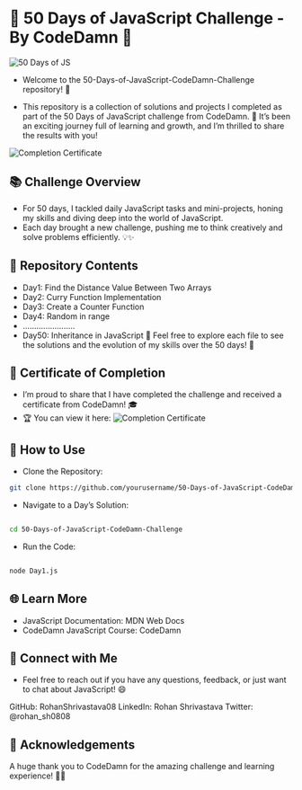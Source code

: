 # 🌟 50 Days of JavaScript Challenge - By CodeDamn 🌟

![50 Days of JS](https://github.com/RohanShrivastava08/50-Days-of-JavaScript-CodeDamn-Challenge/assets/94133270/4e892aca-bbc8-4492-afa5-47d8a16b7af1)

- Welcome to the 50-Days-of-JavaScript-CodeDamn-Challenge repository! 🎉

- This repository is a collection of solutions and projects I completed as part of the 50 Days of JavaScript challenge from CodeDamn. 
🚀 It’s been an exciting journey full of learning and growth, and I’m thrilled to share the results with you!

![Completion Certificate](https://github.com/user-attachments/assets/496e5531-2aed-4351-a698-380bc812620e)


## 📚 Challenge Overview

- For 50 days, I tackled daily JavaScript tasks and mini-projects, honing my skills and diving deep into the world of JavaScript.
- Each day brought a new challenge, pushing me to think creatively and solve problems efficiently. 💡✨

## 📁 Repository Contents
- Day1: Find the Distance Value Between Two Arrays
- Day2: Curry Function Implementation
- Day3: Create a Counter Function
- Day4: Random in range
- .......................
- Day50: Inheritance in JavaScript 🎉
Feel free to explore each file to see the solutions and the evolution of my skills over the 50 days! 🧠

## 📜 Certificate of Completion

- I’m proud to share that I have completed the challenge and received a certificate from CodeDamn! 🎓
- 🏆 You can view it here:
![Completion Certificate](https://github.com/user-attachments/assets/496e5531-2aed-4351-a698-380bc812620e)


## 🔧 How to Use
- Clone the Repository:

```bash
git clone https://github.com/yourusername/50-Days-of-JavaScript-CodeDamn-Challenge.git
```

- Navigate to a Day’s Solution:

``` bash

cd 50-Days-of-JavaScript-CodeDamn-Challenge
```

- Run the Code:

```bash

node Day1.js
```

## 🌐 Learn More

- JavaScript Documentation: MDN Web Docs
- CodeDamn JavaScript Course: CodeDamn

## 💬 Connect with Me

- Feel free to reach out if you have any questions, feedback, or just want to chat about JavaScript! 😄

GitHub: RohanShrivastava08
LinkedIn: Rohan Shrivastava
Twitter: @rohan_sh0808

## 🙌 Acknowledgements

A huge thank you to CodeDamn for the amazing challenge and learning experience! 🙏👏

